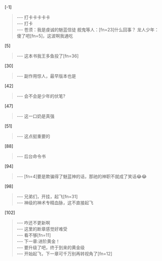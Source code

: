 
[-1] 
>--- 打卡卡卡卡卡<br>
>--- 打卡<br>
>--- 苍须：我是虔诚的魅蓝信徒
舰鬼等人：[fn=23]什么回事？
龙人少年：傻了吧[fn=5]，这波啊我通吃<br>

[5] 
>--- 这本书我王多鱼投了[fn=36]<br>

[30] 
>--- 副作用惊人，最早版本也是<br>

[42] 
>--- 会不会是少年的伏笔?<br>

[47] 
>--- 这一口奶是真强<br>

[51] 
>--- 这点挺重要的<br>

[88] 
>--- 后台命令书<br>

[94] 
>--- [fn=4]要是欺骗得了魅蓝神的话，那祂的神职不就成了笑话😂😂<br>

[98] 
>--- 兄弟们，开挂，起飞[fn=31]<br>
>--- 神级的神术专精血脉，这不直接起飞<br>

[102] 
>--- 咋还不更新啊<br>
>--- 这里的断章感觉好难受<br>
>--- 看不够[fn=11]<br>
>--- 下一章:进阶黄金！<br>
>--- 要升级了吧，终于到来的黄金级<br>
>--- 开始起飞，下一章可千万别再转视角了[fn=12]<br>

